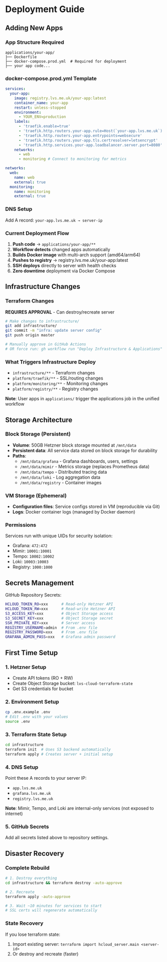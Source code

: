 # Deployment Guide

## Adding New Apps

### App Structure Required

```plaintext
applications/your-app/
├── Dockerfile
├── docker-compose.prod.yml  # Required for deployment
├── your app code...
```

### docker-compose.prod.yml Template

```yaml
services:
  your-app:
    image: registry.lvs.me.uk/your-app:latest
    container_name: your-app
    restart: unless-stopped
    environment:
      - YOUR_ENV=production
    labels:
      - 'traefik.enable=true'
      - 'traefik.http.routers.your-app.rule=Host(`your-app.lvs.me.uk`)'
      - 'traefik.http.routers.your-app.entrypoints=websecure'
      - 'traefik.http.routers.your-app.tls.certresolver=letsencrypt'
      - 'traefik.http.services.your-app.loadbalancer.server.port=8080'
    networks:
      - web
      - monitoring # Connect to monitoring for metrics

networks:
  web:
    name: web
    external: true
  monitoring:
    name: monitoring
    external: true
```

### DNS Setup

Add A record: `your-app.lvs.me.uk → server-ip`

### Current Deployment Flow

1. **Push code** → `applications/your-app/**`
2. **Workflow detects** changed apps automatically
3. **Builds Docker image** with multi-arch support (amd64/arm64)
4. **Pushes to registry** → registry.lvs.me.uk/your-app:latest
5. **SSH deploys** directly to server with health checks
6. **Zero downtime** deployment via Docker Compose

## Infrastructure Changes

### Terraform Changes

**REQUIRES APPROVAL** - Can destroy/recreate server

```bash
# Make changes to infrastructure/
git add infrastructure/
git commit -m "infra: update server config"
git push origin master

# Manually approve in GitHub Actions
# OR force run: gh workflow run "Deploy Infrastructure & Applications"
```

### What Triggers Infrastructure Deploy

- `infrastructure/**` - Terraform changes
- `platform/traefik/**` - SSL/routing changes
- `platform/monitoring/**` - Monitoring changes
- `platform/registry/**` - Registry changes

**Note**: User apps in `applications/` trigger the applications job in the unified workflow

## Storage Architecture

### Block Storage (Persistent)

- **Volume**: 50GB Hetzner block storage mounted at `/mnt/data`
- **Persistent data**: All service data stored on block storage for durability
- **Paths**:
  - `/mnt/data/grafana` - Grafana dashboards, users, settings
  - `/mnt/data/mimir` - Metrics storage (replaces Prometheus data)
  - `/mnt/data/tempo` - Distributed tracing data
  - `/mnt/data/loki` - Log aggregation data
  - `/mnt/data/registry` - Container images

### VM Storage (Ephemeral)

- **Configuration files**: Service configs stored in VM (reproducible via Git)
- **Logs**: Docker container logs (managed by Docker daemon)

### Permissions

Services run with unique UIDs for security isolation:

- Grafana: `472:472`
- Mimir: `10001:10001`
- Tempo: `10002:10002`
- Loki: `10003:10003`
- Registry: `1000:1000`

## Secrets Management

GitHub Repository Secrets:

```bash
HCLOUD_TOKEN_RO=xxx      # Read-only Hetzner API
HCLOUD_TOKEN_RW=xxx      # Read-write Hetzner API
S3_ACCESS_KEY=xxx        # Object Storage access
S3_SECRET_KEY=xxx        # Object Storage secret
SSH_PRIVATE_KEY=xxx      # Server access
REGISTRY_USERNAME=admin  # From .env file
REGISTRY_PASSWORD=xxx    # From .env file
GRAFANA_ADMIN_PASS=xxx   # Grafana admin password
```

## First Time Setup

### 1. Hetzner Setup

- Create API tokens (RO + RW)
- Create Object Storage bucket: `lvs-cloud-terraform-state`
- Get S3 credentials for bucket

### 2. Environment Setup

```bash
cp .env.example .env
# Edit .env with your values
source .env
```

### 3. Terraform State Setup

```bash
cd infrastructure
terraform init  # Uses S3 backend automatically
terraform apply # Creates server + initial setup
```

### 4. DNS Setup

Point these A records to your server IP:

- `app.lvs.me.uk`
- `grafana.lvs.me.uk`
- `registry.lvs.me.uk`

**Note**: Mimir, Tempo, and Loki are internal-only services (not exposed to internet)

### 5. GitHub Secrets

Add all secrets listed above to repository settings.

## Disaster Recovery

### Complete Rebuild

```bash
# 1. Destroy everything
cd infrastructure && terraform destroy -auto-approve

# 2. Recreate
terraform apply -auto-approve

# 3. Wait ~10 minutes for services to start
# SSL certs will regenerate automatically
```

### State Recovery

If you lose terraform state:

1. Import existing server: `terraform import hcloud_server.main <server-id>`
2. Or destroy and recreate (faster)
